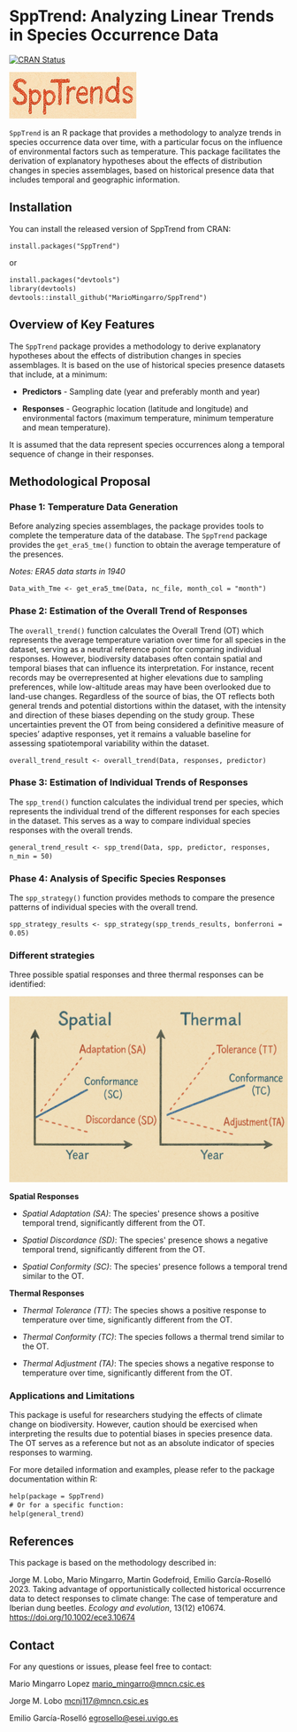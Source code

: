 # SppTrend: Analyzing Linear Trends in Species Occurrence Data

[![CRAN Status](https://www.r-pkg.org/badges/version/SppTrend)](https://cran.r-project.org/package=SppTrend)

![Estrategias](title2.png)


`SppTrend` is an R package that provides a methodology to analyze trends in species occurrence data over time, with a particular focus on the influence of environmental factors such as temperature. This package facilitates the derivation of explanatory hypotheses about the effects of distribution changes in species assemblages, based on historical presence data that includes temporal and geographic information.

## Installation

You can install the released version of SppTrend from CRAN:

```{r}
install.packages("SppTrend")
```
or
```{r}
install.packages("devtools")
library(devtools)
devtools::install_github("MarioMingarro/SppTrend")
```

## Overview of Key Features

The `SppTrend` package provides a methodology to derive explanatory hypotheses about the effects of distribution changes in species assemblages. It is based on the use of historical species presence datasets that include, at a minimum:

  - **Predictors** - Sampling date (year and preferably month and year)

  - **Responses** - Geographic location (latitude and longitude) and environmental factors (maximum temperature, minimum temperature and mean temperature).

It is assumed that the data represent species occurrences along a temporal sequence of change in their responses.



## Methodological Proposal

### Phase 1: Temperature Data Generation

Before analyzing species assemblages, the package provides tools to complete the temperature data of the database. The `SppTrend` package provides the `get_era5_tme()` function to obtain the average temperature of the presences.

*Notes: ERA5 data starts in 1940*

```{r}
Data_with_Tme <- get_era5_tme(Data, nc_file, month_col = "month")
```

### Phase 2: Estimation of the Overall Trend of Responses

The `overall_trend()` function calculates the Overall Trend (OT) which represents the average temperature variation over time for all species in the dataset, serving as a neutral reference point for comparing individual responses. 
However, biodiversity databases often contain spatial and temporal biases that can influence its interpretation. For instance, recent records may be overrepresented at higher elevations due to sampling preferences, while low-altitude areas may have been overlooked due to land-use changes. Regardless of the source of bias, the OT reflects both general trends and potential distortions within the dataset, with the intensity and direction of these biases depending on the study group. These uncertainties prevent the OT from being considered a definitive measure of species’ adaptive responses, yet it remains a valuable baseline for assessing spatiotemporal variability within the dataset.

```{r}
overall_trend_result <- overall_trend(Data, responses, predictor)
```

### Phase 3: Estimation of Individual Trends of Responses

The `spp_trend()` function calculates the individual trend per species, which represents the individual trend of the different responses for each species in the dataset. This serves as a way to compare individual species responses with the overall trends.

```{r}
general_trend_result <- spp_trend(Data, spp, predictor, responses, n_min = 50)
```

### Phase 4: Analysis of Specific Species Responses

The `spp_strategy()` function provides methods to compare the presence patterns of individual species with the overall trend.

```{r}
spp_strategy_results <- spp_strategy(spp_trends_results, bonferroni = 0.05)
```

### Different strategies

Three possible spatial responses and three thermal responses can be identified:

![Estrategias](strategies.png)

**Spatial Responses**

  - *Spatial Adaptation (SA)*: The species' presence shows a positive temporal trend, significantly different from the OT.

  - *Spatial Discordance (SD)*: The species' presence shows a negative temporal trend, significantly different from the OT.

  - *Spatial Conformity (SC)*: The species' presence follows a temporal trend similar to the OT.

**Thermal Responses**

  - *Thermal Tolerance (TT)*: The species shows a positive response to temperature over time, significantly different from the OT.

  - *Thermal Conformity (TC)*: The species follows a thermal trend similar to the OT. 

  - *Thermal Adjustment (TA)*: The species shows a negative response to temperature over time, significantly different from the OT. 

### Applications and Limitations
This package is useful for researchers studying the effects of climate change on biodiversity. However, caution should be exercised when interpreting the results due to potential biases in species presence data. The OT serves as a reference but not as an absolute indicator of species responses to warming.

For more detailed information and examples, please refer to the package documentation within R:

```{r}
help(package = SppTrend)
# Or for a specific function:
help(general_trend)
```
## References
This package is based on the methodology described in:

Jorge M. Lobo, Mario Mingarro, Martin Godefroid, Emilio García-Roselló 2023. Taking advantage of opportunistically collected historical occurrence data to detect responses to climate change: The case of temperature and Iberian dung beetles. *Ecology and evolution*, 13(12) e10674. https://doi.org/10.1002/ece3.10674 

## Contact
For any questions or issues, please feel free to contact:

Mario Mingarro Lopez
mario_mingarro@mncn.csic.es

Jorge M. Lobo 
mcnj117@mncn.csic.es

Emilio García-Roselló 
egrosello@esei.uvigo.es
